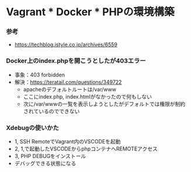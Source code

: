 # Vagrant * Docker * PHPの環境構築
### 参考
- https://techblog.istyle.co.jp/archives/6559

### Docker上のindex.phpを開こうとしたが403エラー
- 事象：403 forbidden
- 解決：https://teratail.com/questions/349722
    - apacheのデフォルトルートは/var/www
    - ここにindex.php, index.htmlがなかったので何もしない
    - 次に/var/wwwの一覧を表示しようとしたがデフォルトでは権限が制約されているのでできない

### Xdebugの使いかた
- 1, SSH RemoteでVagrant内のVSCODEを起動
- 2, 1,で起動したVSCODEからphpコンテナへREMOTEアクセス
- 3, PHP DEBUGをインストール
- デバッグできる状態になる